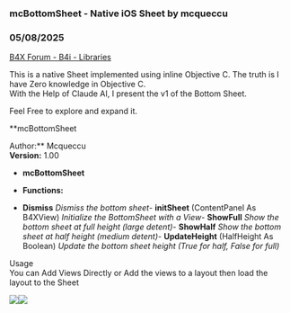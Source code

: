 ### mcBottomSheet - Native iOS Sheet by mcqueccu
### 05/08/2025
[B4X Forum - B4i - Libraries](https://www.b4x.com/android/forum/threads/166922/)

This is a native Sheet implemented using inline Objective C. The truth is I have Zero knowledge in Objective C.   
With the Help of Claude AI, I present the v1 of the Bottom Sheet.  
  
Feel Free to explore and expand it.  
  
**mcBottomSheet  
  
Author:** Mcqueccu  
**Version:** 1.00  

- **mcBottomSheet**

- **Functions:**

- **Dismiss**
*Dismiss the bottom sheet*- **initSheet** (ContentPanel As B4XView)
*Initialize the BottomSheet with a View*- **ShowFull**
*Show the bottom sheet at full height (large detent)*- **ShowHalf**
*Show the bottom sheet at half height (medium detent)*- **UpdateHeight** (HalfHeight As Boolean)
*Update the bottom sheet height (True for half, False for full)*
  
Usage  
You can Add Views Directly or Add the views to a layout then load the layout to the Sheet  
  
![](https://www.b4x.com/android/forum/attachments/163957)![](https://www.b4x.com/android/forum/attachments/163958)